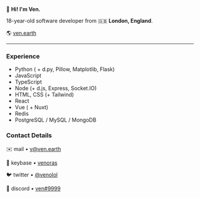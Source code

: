 👋 **Hi! I'm Ven.**  

18-year-old software developer from 🇬🇧 **London, England**.

🌎 [ven.earth](https://ven.earth)

---

### Experience

- Python ( + d.py, Pillow, Matplotlib, Flask)  
- JavaScript  
- TypeScript  
- Node (+ d.js, Express, Socket.IO)  
- HTML, CSS (+ Tailwind)
- React  
- Vue ( + Nuxt)  
- Redis  
- PostgreSQL / MySQL / MongoDB

### Contact Details

✉️ mail • [v@ven.earth](mailto:v@ven.earth)  

🔑 keybase • [venoras](https://keybase.io/venoras)  

🐦 twitter • [@venolol](https://twitter.com/venolol)  

💬 discord • [ven#9999](https://dsc.bio/v)
